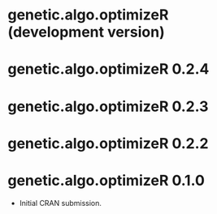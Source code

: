 # genetic.algo.optimizeR (development version)

# genetic.algo.optimizeR 0.2.4

# genetic.algo.optimizeR 0.2.3

# genetic.algo.optimizeR 0.2.2

# genetic.algo.optimizeR 0.1.0

* Initial CRAN submission.
